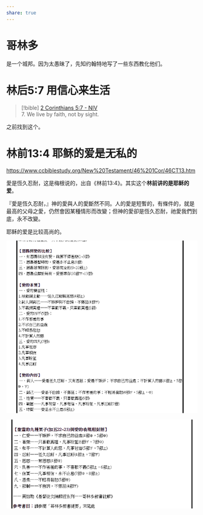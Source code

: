 ```yaml
---  
share: true  
---  
```

# 哥林多  
  
是一个城邦。因为太愚昧了，先知约翰特地写了一些东西教化他们。  
  
# 林后5:7 用信心来生活  
> [!bible] [2 Corinthians 5:7 - NIV](https://bolls.life/NIV/47/5/)  
> 7. We live by faith, not by sight.  
  
之前找到这个。  
  
# 林前13:4 耶稣的爱是无私的  
  
https://www.ccbiblestudy.org/New%20Testament/46%201Cor/46CT13.htm  
  
愛是恆久忍耐，这是梅根说的，出自《林前13:4》。其实这个**林前讲的是耶稣的爱**。  
  
『愛是恆久忍耐，』神的愛與人的愛斷然不同。人的愛是短暫的，有條件的，就是最高的父母之愛，仍然會因某種情形而改變；但神的愛卻是恆久忍耐，祂愛我們到底，永不改變。  
  
耶稣的爱是比较高尚的。  
  
![152d5eb345972eef2eda8d11f26f25a.png](../2.%E8%BA%AB%E5%BF%83%E5%81%A5%E5%BA%B7/_assets/152d5eb345972eef2eda8d11f26f25a.png)  
  
![52d694b820a58143635b96a4b5bce81.png](../2.%E8%BA%AB%E5%BF%83%E5%81%A5%E5%BA%B7/_assets/52d694b820a58143635b96a4b5bce81.png)
